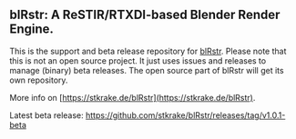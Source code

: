 ## blRstr: A ReSTIR/RTXDI-based Blender Render Engine.

This is the support and beta release repository for [blRstr](https://stkrake.de/blRstr). Please note that this is not an open source project.
It just uses issues and releases to manage (binary) beta releases. The open source part of blRstr will get its own repository.

More info on [https://stkrake.de/blRstr](https://stkrake.de/blRstr).

Latest beta release: https://github.com/stkrake/blRstr/releases/tag/v1.0.1-beta


